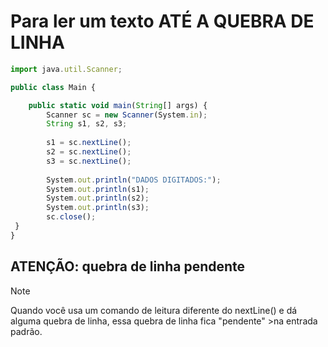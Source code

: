 # Para ler um texto ATÉ A QUEBRA DE LINHA
~~~Javascript
import java.util.Scanner;

public class Main {

	public static void main(String[] args) {
		Scanner sc = new Scanner(System.in);
		String s1, s2, s3;
		
		s1 = sc.nextLine();
		s2 = sc.nextLine();
		s3 = sc.nextLine();
		
		System.out.println("DADOS DIGITADOS:");
		System.out.println(s1);
		System.out.println(s2);
		System.out.println(s3);
		sc.close();
 }
}

~~~
## ATENÇÃO: quebra de linha pendente
> [!NOTE]
> Quando você usa um comando de leitura diferente do nextLine() e dá alguma quebra de linha, essa quebra de linha fica "pendente" >na entrada padrão.
